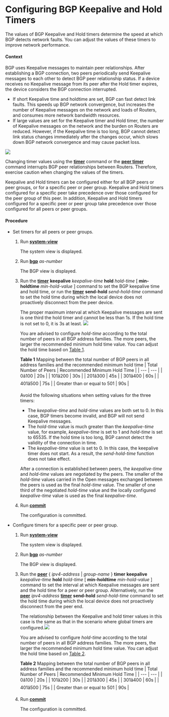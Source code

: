 Configuring BGP Keepalive and Hold Timers
=========================================

The values of BGP Keepalive and Hold timers determine the speed at which BGP detects network faults. You can adjust the values of these timers to improve network performance.

#### Context

BGP uses Keepalive messages to maintain peer relationships. After establishing a BGP connection, two peers periodically send Keepalive messages to each other to detect BGP peer relationship status. If a device receives no Keepalive message from its peer after the Hold timer expires, the device considers the BGP connection interrupted.

* If short Keepalive time and holdtime are set, BGP can fast detect link faults. This speeds up BGP network convergence, but increases the number of Keepalive messages on the network and loads of Routers, and consumes more network bandwidth resources.
* If large values are set for the Keepalive timer and Hold timer, the number of Keepalive messages on the network and the burden on Routers are reduced. However, if the Keepalive time is too long, BGP cannot detect link status changes immediately after the changes occur, which slows down BGP network convergence and may cause packet loss.

![](../../../../public_sys-resources/notice_3.0-en-us.png) 

Changing timer values using the [**timer**](cmdqueryname=timer) command or the [**peer timer**](cmdqueryname=peer+timer) command interrupts BGP peer relationships between Routers. Therefore, exercise caution when changing the values of the timers.

Keepalive and Hold timers can be configured either for all BGP peers or peer groups, or for a specific peer or peer group. Keepalive and Hold timers configured for a specific peer take precedence over those configured for the peer group of this peer. In addition, Keepalive and Hold timers configured for a specific peer or peer group take precedence over those configured for all peers or peer groups.


#### Procedure

* Set timers for all peers or peer groups.
  1. Run [**system-view**](cmdqueryname=system-view)
     
     
     
     The system view is displayed.
  2. Run [**bgp**](cmdqueryname=bgp) *as-number*
     
     
     
     The BGP view is displayed.
  3. Run the [**timer**](cmdqueryname=timer+keepalive+hold+min-holdtime) **keepalive** *keepalive-time* **hold** *hold-time* [ **min-holdtime** *min-hold-value* ] command to set the BGP keepalive time and hold time, or run the [**timer**](cmdqueryname=timer+send-hold) **send-hold** *send-hold-time* command to set the hold time during which the local device does not proactively disconnect from the peer device.
     
     The proper maximum interval at which Keepalive messages are sent is one third the hold timer and cannot be less than 1s. If the hold time is not set to 0, it is 3s at least. ![](../../../../public_sys-resources/note_3.0-en-us.png) 
     
     You are advised to configure *hold-time* according to the total number of peers in all BGP address families. The more peers, the larger the recommended minimum hold time value. You can adjust the hold time based on [Table 1](#EN-US_TASK_0172366221__table410763711163).
     
     
     **Table 1** Mapping between the total number of BGP peers in all address families and the recommended minimum hold time
     | Total Number of Peers | Recommended Minimum Hold Time |
     | --- | --- |
     | 0â100 | 20s |
     | 101â200 | 30s |
     | 201â300 | 45s |
     | 301â400 | 60s |
     | 401â500 | 75s |
     | Greater than or equal to 501 | 90s |
     
     
     Avoid the following situations when setting values for the three timers:
     
     + The *keepalive-time* and *hold-time* values are both set to 0. In this case, BGP timers become invalid, and BGP will not send Keepalive messages.
     + The *hold-time* value is much greater than the *keepalive-time* value, for example, *keepalive-time* is set to 1 and *hold-time* is set to 65535. If the hold time is too long, BGP cannot detect the validity of the connection in time.
     + The *keepalive-time* value is set to 0. In this case, the keepalive timer does not start. As a result, the *send-hold-time* function does not take effect.
     
     After a connection is established between peers, the *keepalive-time* and *hold-time* values are negotiated by the peers. The smaller of the *hold-time* values carried in the Open messages exchanged between the peers is used as the final *hold-time* value. The smaller of one third of the negotiated *hold-time* value and the locally configured *keepalive-time* value is used as the final *keepalive-time*.
  4. Run [**commit**](cmdqueryname=commit)
     
     
     
     The configuration is committed.
* Configure timers for a specific peer or peer group.
  1. Run [**system-view**](cmdqueryname=system-view)
     
     
     
     The system view is displayed.
  2. Run [**bgp**](cmdqueryname=bgp) *as-number*
     
     
     
     The BGP view is displayed.
  3. Run the [**peer**](cmdqueryname=peer+timer+keepalive+hold+min-holdtime) { *ipv4-address* | *group-name* } **timer** **keepalive** *keepalive-time* **hold** *hold-time* [ **min-holdtime** *min-hold-value* ] command to set the interval at which Keepalive messages are sent and the hold time for a peer or peer group. Alternatively, run the [**peer**](cmdqueryname=peer) *ipv4-address* [**timer**](cmdqueryname=timer+send-hold) **send-hold** *send-hold-time* command to set the hold time during which the local device does not proactively disconnect from the peer end.
     
     The relationship between the Keepalive and hold timer values in this case is the same as that in the scenario where global timers are configured.![](../../../../public_sys-resources/note_3.0-en-us.png) 
     
     You are advised to configure *hold-time* according to the total number of peers in all BGP address families. The more peers, the larger the recommended minimum hold time value. You can adjust the hold time based on [Table 2](#EN-US_TASK_0172366221__table128097318210).
     
     
     
     **Table 2** Mapping between the total number of BGP peers in all address families and the recommended minimum hold time
     | Total Number of Peers | Recommended Minimum Hold Time |
     | --- | --- |
     | 0â100 | 20s |
     | 101â200 | 30s |
     | 201â300 | 45s |
     | 301â400 | 60s |
     | 401â500 | 75s |
     | Greater than or equal to 501 | 90s |
  4. Run [**commit**](cmdqueryname=commit)
     
     
     
     The configuration is committed.